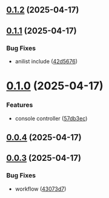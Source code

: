 ## [0.1.2](https://github.com/veaquer/veanime__nestend/compare/v0.1.1...v0.1.2) (2025-04-17)



## [0.1.1](https://github.com/veaquer/veanime__nestend/compare/v0.1.0...v0.1.1) (2025-04-17)


### Bug Fixes

* anilist include ([42d5676](https://github.com/veaquer/veanime__nestend/commit/42d5676a74e7d1acf54d73fb35aa78b90939e0ee))



# [0.1.0](https://github.com/veaquer/veanime__nestend/compare/v0.0.4...v0.1.0) (2025-04-17)


### Features

* console controller ([57db3ec](https://github.com/veaquer/veanime__nestend/commit/57db3ec3a206eb6a6500cb5d25480f8fedb626ae))



## [0.0.4](https://github.com/veaquer/veanime__nestend/compare/v0.0.3...v0.0.4) (2025-04-17)



## [0.0.3](https://github.com/veaquer/veanime__nestend/compare/v0.0.2...v0.0.3) (2025-04-17)


### Bug Fixes

* workflow ([43073d7](https://github.com/veaquer/veanime__nestend/commit/43073d7207021886dbc583b17f9f1515abf5560f))



